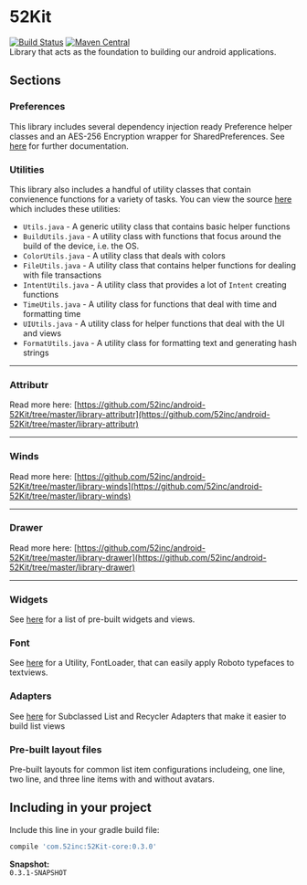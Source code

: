 # 52Kit
[![Build Status](https://travis-ci.org/52inc/android-52Kit.svg?branch=master)](https://travis-ci.org/52inc/android-52Kit) [![Maven Central](https://maven-badges.herokuapp.com/maven-central/com.52inc/52Kit-core/badge.svg?style=flat)](https://maven-badges.herokuapp.com/maven-central/com.52inc/52Kit)  
Library that acts as the foundation to building our android applications.

## Sections

### Preferences

This library includes several dependency injection ready Preference helper classes and an AES-256 Encryption wrapper for SharedPreferences. See [here](https://github.com/52inc/android-52Kit/tree/master/library/src/main/java/com/ftinc/kit/preferences) for further documentation.

### Utilities

This library also includes a handful of utility classes that contain convienence functions for a variety of tasks. You can view the source [here](https://github.com/52inc/android-52Kit/tree/master/library/src/main/java/com/ftinc/kit/util) which includes these utilities:

*	`Utils.java` - A generic utility class that contains basic helper functions
*	`BuildUtils.java` - A utility class with functions that focus around the build of the device, i.e. the OS.
*	`ColorUtils.java` - A utility class that deals with colors
*	`FileUtils.java` - A utility class that contains helper functions for dealing with file transactions
*	`IntentUtils.java` - A utility class that provides a lot of `Intent` creating functions
*	`TimeUtils.java` - A utility class for functions that deal with time and formatting time
*	`UIUtils.java` - A utility class for helper functions that deal with the UI and views
*	`FormatUtils.java` - A utility class for formatting text and generating hash strings

---

### Attributr

Read more here: [https://github.com/52inc/android-52Kit/tree/master/library-attributr](https://github.com/52inc/android-52Kit/tree/master/library-attributr)


---

### Winds

Read more here: [https://github.com/52inc/android-52Kit/tree/master/library-winds](https://github.com/52inc/android-52Kit/tree/master/library-winds)

---

### Drawer

Read more here: [https://github.com/52inc/android-52Kit/tree/master/library-drawer](https://github.com/52inc/android-52Kit/tree/master/library-drawer)

---

### Widgets

See [here](https://github.com/52inc/android-52Kit/tree/master/library/src/main/java/com/ftinc/kit/widget) for a list of pre-built widgets and views. 

### Font

See [here](https://github.com/52inc/android-52Kit/tree/master/library/src/main/java/com/ftinc/kit/font) for a Utility, FontLoader, that can easily apply Roboto typefaces to textviews.

### Adapters

See [here](https://github.com/52inc/android-52Kit/tree/master/library/src/main/java/com/ftinc/kit/adapter) for Subclassed List and Recycler Adapters that make it easier to build list views

### Pre-built layout files
Pre-built layouts for common list item configurations includeing, one line, two line, and three line items with and without avatars.

## Including in your project

Include this line in your gradle build file:

```groovy
compile 'com.52inc:52Kit-core:0.3.0'
```

**Snapshot:**  
`0.3.1-SNAPSHOT`
